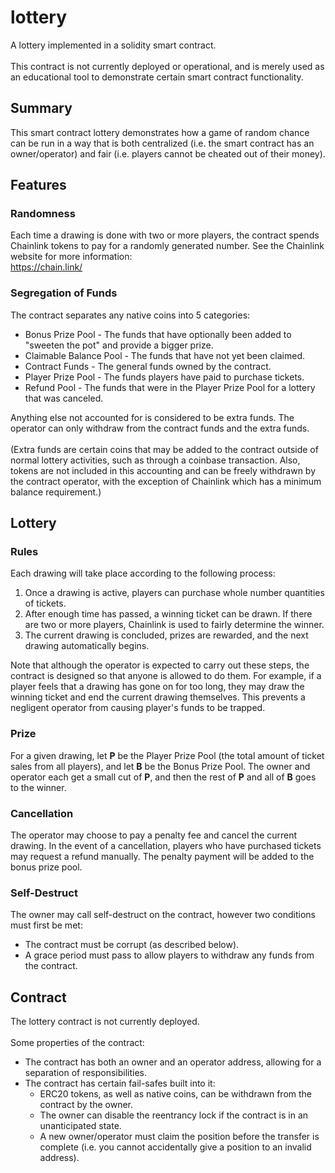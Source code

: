 # lottery
A lottery implemented in a solidity smart contract.<br/><br/>
This contract is not currently deployed or operational, and is merely used as an educational tool to demonstrate certain smart contract functionality.

## Summary
This smart contract lottery demonstrates how a game of random chance can be run in a way that is both centralized (i.e. the smart contract has an owner/operator) and fair (i.e. players cannot be cheated out of their money).

## Features
### Randomness
Each time a drawing is done with two or more players, the contract spends Chainlink tokens to pay for a randomly generated number. See the Chainlink website for more information:<br/>
https://chain.link/

### Segregation of Funds
The contract separates any native coins into 5 categories:
- Bonus Prize Pool - The funds that have optionally been added to "sweeten the pot" and provide a bigger prize.
- Claimable Balance Pool - The funds that have not yet been claimed.
- Contract Funds - The general funds owned by the contract.
- Player Prize Pool - The funds players have paid to purchase tickets.
- Refund Pool - The funds that were in the Player Prize Pool for a lottery that was canceled.

Anything else not accounted for is considered to be extra funds. The operator can only withdraw from the contract funds and the extra funds.<br/><br/>
(Extra funds are certain coins that may be added to the contract outside of normal lottery activities, such as through a coinbase transaction. Also, tokens are not included in this accounting and can be freely withdrawn by the contract operator, with the exception of Chainlink which has a minimum balance requirement.)

## Lottery
### Rules
Each drawing will take place according to the following process:
1. Once a drawing is active, players can purchase whole number quantities of tickets.
2. After enough time has passed, a winning ticket can be drawn. If there are two or more players, Chainlink is used to fairly determine the winner.
3. The current drawing is concluded, prizes are rewarded, and the next drawing automatically begins.

Note that although the operator is expected to carry out these steps, the contract is designed so that anyone is allowed to do them. For example, if a player feels that a drawing has gone on for too long, they may draw the winning ticket and end the current drawing themselves. This prevents a negligent operator from causing player's funds to be trapped.

### Prize
For a given drawing, let **P** be the Player Prize Pool (the total amount of ticket sales from all players), and let **B** be the Bonus Prize Pool.
The owner and operator each get a small cut of **P**, and then the rest of **P** and all of **B** goes to the winner.

### Cancellation
The operator may choose to pay a penalty fee and cancel the current drawing. In the event of a cancellation, players who have purchased tickets may request a refund manually. The penalty payment will be added to the bonus prize pool.

### Self-Destruct
The owner may call self-destruct on the contract, however two conditions must first be met:
- The contract must be corrupt (as described below).
- A grace period must pass to allow players to withdraw any funds from the contract.

## Contract
The lottery contract is not currently deployed.<br/><br/>
Some properties of the contract:
- The contract has both an owner and an operator address, allowing for a separation of responsibilities.
- The contract has certain fail-safes built into it:
  - ERC20 tokens, as well as native coins, can be withdrawn from the contract by the owner.
  - The owner can disable the reentrancy lock if the contract is in an unanticipated state.
  - A new owner/operator must claim the position before the transfer is complete (i.e. you cannot accidentally give a position to an invalid address).
